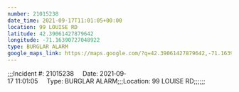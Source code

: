 ```yaml
---
number: 21015238
date_time: 2021-09-17T11:01:05+00:00
location: 99 LOUISE RD
latitude: 42.39061427879642
longitude: -71.16390727048922
type: BURGLAR ALARM
google_maps_link: https://maps.google.com/?q=42.39061427879642,-71.16390727048922
---
```


;;;Incident #: 21015238     Date: 2021‐09‐17 11:01:05     Type: BURGLAR ALARM;;;Location: 99 LOUISE RD;;;;;;
